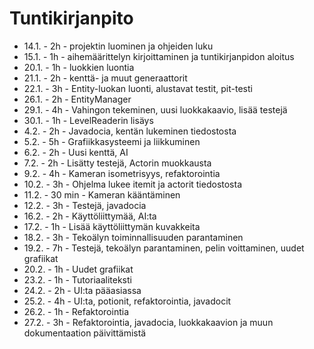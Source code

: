 # Tuntikirjanpito

* 14.1. - 2h - projektin luominen ja ohjeiden luku
* 15.1. - 1h - aihemäärittelyn kirjoittaminen ja tuntikirjanpidon aloitus
* 20.1. - 1h - luokkien luontia
* 21.1. - 2h - kenttä- ja muut generaattorit
* 22.1. - 3h - Entity-luokan luonti, alustavat testit, pit-testi
* 26.1. - 2h - EntityManager
* 29.1. - 4h - Vahingon tekeminen, uusi luokkakaavio, lisää testejä
* 30.1. - 1h - LevelReaderin lisäys
* 4.2.  - 2h - Javadocia, kentän lukeminen tiedostosta
* 5.2.  - 5h - Grafiikkasysteemi ja liikkuminen
* 6.2.  - 2h - Uusi kenttä, AI
* 7.2.  - 2h - Lisätty testejä, Actorin muokkausta
* 9.2.  - 4h - Kameran isometrisyys, refaktorointia
* 10.2. - 3h - Ohjelma lukee itemit ja actorit tiedostosta
* 11.2. - 30 min - Kameran kääntäminen
* 12.2. - 3h - Testejä, javadocia
* 16.2. - 2h - Käyttöliittymää, AI:ta
* 17.2. - 1h - Lisää käyttöliittymän kuvakkeita
* 18.2. - 3h - Tekoälyn toiminnallisuuden parantaminen
* 19.2. - 7h - Testejä, tekoälyn parantaminen, pelin voittaminen, uudet grafiikat
* 20.2. - 1h - Uudet grafiikat
* 23.2. - 1h - Tutoriaaliteksti
* 24.2. - 2h - UI:ta pääasiassa
* 25.2. - 4h - UI:ta, potionit, refaktorointia, javadocit
* 26.2. - 1h - Refaktorointia
* 27.2. - 3h - Refaktorointia, javadocia, luokkakaavion ja muun dokumentaation päivittämistä